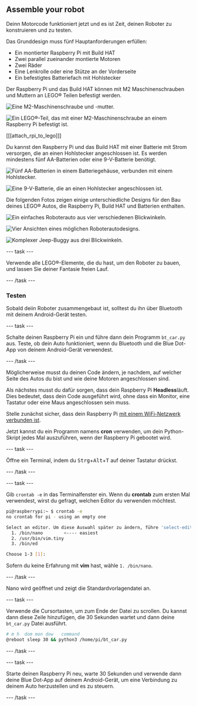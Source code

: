 ## Assemble your robot

Deinn Motorcode funktioniert jetzt und es ist Zeit, deinen Roboter zu konstruieren und zu testen.

Das Grunddesign muss fünf Hauptanforderungen erfüllen:

- Ein montierter Raspberry Pi mit Build HAT
- Zwei parallel zueinander montierte Motoren
- Zwei Räder
- Eine Lenkrolle oder eine Stütze an der Vorderseite
- Ein befestigtes Batteriefach mit Hohlstecker

Der Raspberry Pi und das Build HAT können mit M2 Maschinenschrauben und Muttern an LEGO® Teilen befestigt werden.

![Eine M2-Maschinenschraube und -mutter.](images/m2_machine_screws.jpg)

![Ein LEGO®-Teil, das mit einer M2-Maschinenschraube an einem Raspberry Pi befestigt ist.](images/m2_rpi_attached.jpg)

[[[attach_rpi_to_lego]]]

Du kannst den Raspberry Pi und das Build HAT mit einer Batterie mit Strom versorgen, die an einen Hohlstecker angeschlossen ist. Es werden mindestens fünf AA-Batterien oder eine 9-V-Batterie benötigt.

![Fünf AA-Batterien in einem Batteriegehäuse, verbunden mit einem Hohlstecker.](images/AA_battery.jpg)

![Eine 9-V-Batterie, die an einen Hohlstecker angeschlossen ist.](images/9V_battery.jpg)

Die folgenden Fotos zeigen einige unterschiedliche Designs für den Bau deines LEGO® Autos, die Raspberry Pi, Build HAT und Batterien enthalten.

![Ein einfaches Roboterauto aus vier verschiedenen Blickwinkeln.](images/basic_bot.png)

![Vier Ansichten eines möglichen Roboterautodesigns.](images/bot-grid_2.png)

![Komplexer Jeep-Buggy aus drei Blickwinkeln.](images/buggy3grid.jpg)

--- task ---

Verwende alle LEGO®-Elemente, die du hast, um den Roboter zu bauen, und lassen Sie deiner Fantasie freien Lauf.

--- /task ---

### Testen

Sobald deiin Roboter zusammengebaut ist, solltest du ihn über Bluetooth mit deinem Android-Gerät testen.

--- task ---

Schalte deinen Raspberry Pi ein und führe dann dein Programm `bt_car.py` aus. Teste, ob dein Auto funktioniert, wenn du Bluetooth und die Blue Dot-App von deinem Android-Gerät verwendest.

--- /task ---

Möglicherweise musst du deinen Code ändern, je nachdem, auf welcher Seite des Autos du bist und wie deine Motoren angeschlossen sind.

Als nächstes musst du dafür sorgen, dass dein Raspberry Pi **Headless**läuft. Dies bedeutet, dass dein Code ausgeführt wird, ohne dass ein Monitor, eine Tastatur oder eine Maus angeschlossen sein muss.

Stelle zunächst sicher, dass dein Raspberry Pi [mit einem WiFi-Netzwerk verbunden ist](https://www.raspberrypi.org/documentation/configuration/wireless/desktop.md).

Jetzt kannst du ein Programm namens **cron** verwenden, um dein Python-Skript jedes Mal auszuführen, wenn der Raspberry Pi gebootet wird.

--- task ---

Öffne ein Terminal, indem du <kbd>Strg</kbd>+<kbd>Alt</kbd>+<kbd>T</kbd> auf deiner Tastatur drückst.

--- /task ---

--- task ---

Gib `crontab -e` in das Terminalfenster ein. Wenn du **crontab** zum ersten Mal verwendest, wirst du gefragt, welchen Editor du verwenden möchtest.

```bash
pi@raspberrypi:~ $ crontab -e
no crontab for pi - using an empty one

Select an editor. Um diese Auswahl später zu ändern, führe 'select-editor' aus.
  1. /bin/nano        <---- easiest
  2. /usr/bin/vim.tiny
  3. /bin/ed

Choose 1-3 [1]: 
```

Sofern du keine Erfahrung mit **vim** hast, wähle `1. /bin/nano`.

--- /task ---

Nano wird geöffnet und zeigt die Standardvorlagendatei an.

--- task ---

Verwende die Cursortasten, um zum Ende der Datei zu scrollen. Du kannst dann diese Zeile hinzufügen, die 30 Sekunden wartet und dann deine `bt_car.py` Datei ausführt.

```bash
# m h  dom mon dow   command
@reboot sleep 30 && python3 /home/pi/bt_car.py
```

--- /task ---

--- task ---

Starte deinen Raspberry Pi neu, warte 30 Sekunden und verwende dann deine Blue Dot-App auf deinem Android-Gerät, um eine Verbindung zu deinem Auto herzustellen und es zu steuern.

--- /task ---





